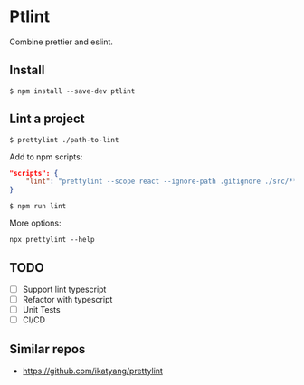 # Ptlint

Combine prettier and eslint.

## Install

    $ npm install --save-dev ptlint

## Lint a project

    $ prettylint ./path-to-lint

Add to npm scripts:

```json
"scripts": {
    "lint": "prettylint --scope react --ignore-path .gitignore ./src/**/*.js && echo 'Lint complete.'"
}
```

    $ npm run lint

More options:

    npx prettylint --help

## TODO

- [ ] Support lint typescript
- [ ] Refactor with typescript
- [ ] Unit Tests
- [ ] CI/CD

## Similar repos

- https://github.com/ikatyang/prettylint
